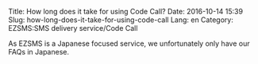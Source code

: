 Title: How long does it take for using Code Call?
Date: 2016-10-14 15:39
Slug: how-long-does-it-take-for-using-code-call
Lang: en
Category: EZSMS:SMS delivery service/Code Call

As EZSMS is a Japanese focused service, we unfortunately only have our FAQs in Japanese.